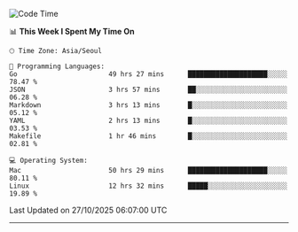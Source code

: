 <!---
[![JS's LinkedIn](https://img.shields.io/badge/LinkedIn-blue?style=for-the-badge&logo=linkedin)](https://www.linkedin.com/in/jaeseung-lee-5a2a32139/) 
[![JS's Notion](https://img.shields.io/badge/Notion-black?style=for-the-badge&logo=notion)](https://bit.ly/ljswiki1) <br><br>
-->
<!-- ![JS's GitHub stats](https://github-readme-stats-lemon-five.vercel.app/api?username=tkxkd0159&hide=contribs,prs,stars,issues&show_icons=true&theme=react&include_all_commits=true)   -->
<!-- ![Top Langs](https://github-readme-stats-lemon-five.vercel.app/api/top-langs/?username=tkxkd0159&layout=compact&hide=jupyter%20notebook,scss,html,css&langs_count=10)  -->


<!--START_SECTION:waka-->
![Code Time](http://img.shields.io/badge/Code%20Time-4%2C564%20hrs%2010%20mins-blue)

📊 **This Week I Spent My Time On** 

```text
🕑︎ Time Zone: Asia/Seoul

💬 Programming Languages: 
Go                       49 hrs 27 mins      ████████████████████░░░░░   78.47 % 
JSON                     3 hrs 57 mins       ██░░░░░░░░░░░░░░░░░░░░░░░   06.28 % 
Markdown                 3 hrs 13 mins       █░░░░░░░░░░░░░░░░░░░░░░░░   05.12 % 
YAML                     2 hrs 13 mins       █░░░░░░░░░░░░░░░░░░░░░░░░   03.53 % 
Makefile                 1 hr 46 mins        █░░░░░░░░░░░░░░░░░░░░░░░░   02.81 % 

💻 Operating System: 
Mac                      50 hrs 29 mins      ████████████████████░░░░░   80.11 % 
Linux                    12 hrs 32 mins      █████░░░░░░░░░░░░░░░░░░░░   19.89 % 
```


 Last Updated on 27/10/2025 06:07:00 UTC
<!--END_SECTION:waka-->

---
<!---
<a href="https://github.com/tkxkd0159/books">
  <img align="center" src="https://github-readme-stats-lemon-five.vercel.app/api/pin/?username=tkxkd0159&repo=books&theme=react" />
</a>
-->

<!---
- 🔭 I’m currently working on ...
- 🌱 I’m currently learning blockchain and distributed network
- 👯 I’m looking to collaborate on ...
- 🤔 I’m looking for help with ...
- 💬 Ask me about ...
- 📫 How to reach me: ...
- 😄 Pronouns: ...
- ⚡ Fun fact: ...
-->
